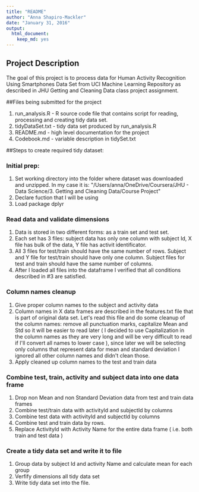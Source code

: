 ```yaml
---
title: "README"
author: "Anna Shapiro-Mackler"
date: "January 31, 2016"
output:
  html_document:
    keep_md: yes
---
```


## Project Description
The goal of this project is to process data for Human Activity Recognition Using Smartphones Data Set  from UCI Machine Learning Repository as described in JHU Getting and Cleaning Data class project assignment.

##Files being submitted for the project
1. run_analysis.R - R source code file that contains script for reading, processing and creating tidy data set.
2. tidyDataSet.txt - tidy data set produced by run_analysis.R
3. README.md - high level documentation for the project
4. Codebook.md - variable description in tidySet.txt


##Steps to create required tidy dataset:

### Initial prep:
1. Set working directory into the folder where dataset was downloaded and unzipped. In my case it is: "/Users/anna/OneDrive/Coursera/JHU - Data Science/3. Getting and Cleaning Data/Course Project"
2. Declare fuction that I will be using
3. Load package dplyr

### Read data and validate dimensions
1. Data is stored in two different forms: as a train set and test set.
2. Each set has 3 files: subject data has only one column with subject Id, X file has bulk of the data, Y file has activit identificator.
3. All 3 files for test/train should have the same number of rows. Subject and Y file for test/train should have only one column. Subject files for test and train should have the same number of columns. 
4. After I loaded all files into the dataframe I verified that all conditions described in #3 are satisfied.

### Column names cleanup
1. Give proper column names to the subject and activity data
2. Column names in X data frames are described in the features.txt file that is part of original data set. Let's read this file and do some cleanup of the column names: remove all punctuation marks, capitalize Mean and Std so it will be easier to read later ( I decided to use Capitalization in the column names as they are very long and will be very difficult to read if I'll convert all names to lower case ), since later we will be selecting only columns that represent data for mean and standard deviation I ignored all other column names and didn't clean those.
3. Apply cleaned up column names to the test and train data

### Combine test, train, activity and subject data into one data frame
1.  Drop non Mean and non Standard Deviation data from test and train data frames
2.  Combine test/train data with activityId and subjectId by columns
3.  Combine test data with activityId and subjectId by columns
4.  Combine test and train data by rows.
5.  Replace ActivityId with Activity Name for the entire data frame ( i.e. both train and test data )

### Create a tidy data set and write it to file
1. Group data by subject Id and activity Name and calculate mean for each group
2. Verfify dimensions all tidy data set
3. Write tidy data set into the file.